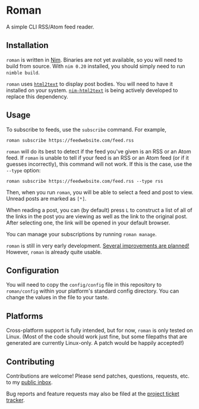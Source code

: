 # Roman

A simple CLI RSS/Atom feed reader.

## Installation

`roman` is written in [Nim](https://nim-lang.org). Binaries are not yet available, so you will need to build from source. With `nim 0.20` installed, you should simply need to run `nimble build`. 

`roman` uses [`html2text`](http://alir3z4.github.io/html2text/) to display post bodies. You will need to have it installed on your system. [`nim-html2text`](https://git.sr.ht/~reesmichael1/nim-html2text) is being actively developed to replace this dependency.

## Usage

To subscribe to feeds, use the `subscribe` command. For example, 

```
roman subscribe https://feedwebsite.com/feed.rss
```

`roman` will do its best to detect if the feed you've given is an RSS or an Atom feed. If `roman` is unable to tell if your feed is an RSS or an Atom feed (or if it guesses incorrectly), this command will not work. If this is the case, use the `--type` option:

```
roman subscribe https://feedwebsite.com/feed.rss --type rss
```

Then, when you run `roman`, you will be able to select a feed and post to view. Unread posts are marked as `[*]`. 

When reading a post, you can (by default) press `L` to construct a list of all of the links in the post you are viewing as well as the link to the original post. After selecting one, the link will be opened in your default browser.

You can manage your subscriptions by running `roman manage`.

`roman` is still in very early development. [Several improvements are planned!](https://todo.sr.ht/~reesmichael1/roman) However, `roman` is already quite usable.

## Configuration

You will need to copy the `config/config` file in this repository to `roman/config` within your platform's standard config directory. You can change the values in the file to your taste. 

## Platforms

Cross-platform support is fully intended, but for now, `roman` is only tested on Linux. (Most of the code should work just fine, but some filepaths that are generated are currently Linux-only. A patch would be happily accepted!)

## Contributing

Contributions are welcome! Please send patches, questions, requests, etc. to my [public inbox](mailto:~reesmichael1/public-inbox@lists.sr.ht).

Bug reports and feature requests may also be filed at the [project ticket tracker](https://todo.sr.ht/~reesmichael1/roman).
